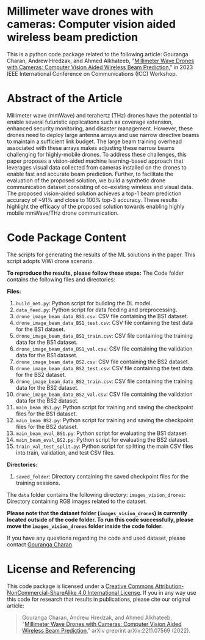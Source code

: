 # Millimeter wave drones with cameras: Computer vision aided wireless beam prediction
This is a python code package related to the following article:
Gouranga Charan, Andrew Hredzak, and Ahmed Alkhateeb, "[Millimeter Wave Drones with Cameras: Computer Vision Aided Wireless Beam Prediction](https://arxiv.org/abs/2211.07569)," in 2023 IEEE International Conference on Communications (ICC) Workshop.

# Abstract of the Article
Millimeter wave (mmWave) and terahertz (THz) drones have the potential to enable several futuristic applications such as coverage extension, enhanced security monitoring, and disaster management. However, these drones need to deploy large antenna arrays and use narrow directive beams to maintain a sufficient link budget. The large beam training overhead associated with these arrays makes adjusting these narrow beams challenging for highly-mobile drones. To address these challenges, this paper proposes a vision-aided machine learning-based approach that leverages visual data collected from cameras installed on the drones to enable fast and accurate beam prediction. Further, to facilitate the evaluation of the proposed solution, we build a synthetic drone communication dataset consisting of co-existing wireless and visual data. The proposed vision-aided solution achieves a top-1 beam prediction accuracy of ~91% and close to 100%  top-3 accuracy. These results highlight the efficacy of the proposed solution towards enabling highly mobile mmWave/THz drone communication.

# Code Package Content 
The scripts for generating the results of the ML solutions in the paper. This script adopts ViWi drone scenario.

**To reproduce the results, please follow these steps:**
The Code folder contains the following files and directories:

**Files:**
1. `build_net.py`: Python script for building the DL model.
2. `data_feed.py`: Python script for data feeding and preprocessing.
3. `drone_image_beam_data_BS1.csv`: CSV file containing the BS1 dataset.
4. `drone_image_beam_data_BS1_test.csv`: CSV file containing the test data for the BS1 dataset.
5. `drone_image_beam_data_BS1_train.csv`: CSV file containing the training data for the BS1 dataset.
6. `drone_image_beam_data_BS1_val.csv`: CSV file containing the validation data for the BS1 dataset.
7. `drone_image_beam_data_BS2.csv`: CSV file containing the BS2 dataset.
8. `drone_image_beam_data_BS2_test.csv`: CSV file containing the test data for the BS2 dataset.
9. `drone_image_beam_data_BS2_train.csv`: CSV file containing the training data for the BS2 dataset.
10. `drone_image_beam_data_BS2_val.csv`: CSV file containing the validation data for the BS2 dataset.
11. `main_beam_BS1.py`: Python script for training and saving the checkpoint files for the BS1 dataset.
12. `main_beam_BS2.py`: Python script for training and saving the checkpoint files for the BS2 dataset.
13. `main_beam_eval_BS1.py`: Python script for evaluating the BS1 dataset.
14. `main_beam_eval_BS2.py`: Python script for evaluating the BS2 dataset.
15. `train_val_test_split.py`: Python script for splitting the main CSV files into train, validation, and test CSV files.

**Directories:**
1. `saved_folder`: Directory containing the saved checkpoint files for the training sessions.

The `data` folder contains the following directory: `images_vision_drones`: Directory containing RGB images related to the dataset.

**Please note that the dataset folder (`images_vision_drones`) is currently located outside of the code folder. To run this code successfully, please move the `images_vision_drones` folder inside the code folder.**

If you have any questions regarding the code and used dataset, please contact [Gouranga Charan](mailto:gcharan@asu.edu?subject=[GitHub]%20ViWi%20drone%20prediction%20implementation).

# License and Referencing
This code package is licensed under a [Creative Commons Attribution-NonCommercial-ShareAlike 4.0 International License](https://creativecommons.org/licenses/by-nc-sa/4.0/). 
If you in any way use this code for research that results in publications, please cite our original article:
> Gouranga Charan, Andrew Hredzak, and Ahmed Alkhateeb, "[Millimeter Wave Drones with Cameras: Computer Vision Aided Wireless Beam Prediction](https://arxiv.org/abs/2211.07569)," arXiv preprint arXiv:2211.07569 (2022).
